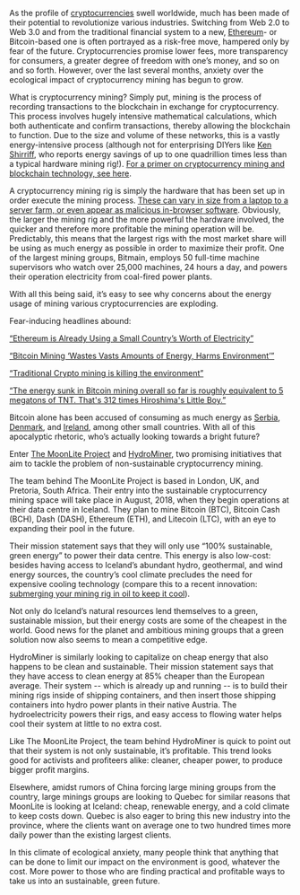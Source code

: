As the profile of [cryptocurrencies][crypto] swell worldwide, much has been made of their potential to revolutionize various industries. Switching from Web 2.0 to Web 3.0 and from the traditional financial system to a new, [Ethereum][ethereum]- or Bitcoin-based one is often portrayed as a risk-free move, hampered only by fear of the future. Cryptocurrencies promise lower fees, more transparency for consumers, a greater degree of freedom with one’s money, and so on and so forth. However, over the last several months, anxiety over the ecological impact of cryptocurrency mining has begun to grow.

What is cryptocurrency mining? Simply put, mining is the process of recording transactions to the blockchain in exchange for cryptocurrency. This process involves hugely intensive mathematical calculations, which both authenticate and confirm transactions, thereby allowing the blockchain to function. Due to the size and volume of these networks, this is a vastly energy-intensive process (although not for enterprising DIYers like [Ken Shirriff][shirriff], who reports energy savings of up to one quadrillion times less than a typical hardware mining rig!). [For a primer on cryptocurrency mining and blockchain technology, see here][mining].

A cryptocurrency mining rig is simply the hardware that has been set up in order execute the mining process. [These can vary in size from a laptop to a server farm, or even appear as malicious in-browser software][software]. Obviously, the larger the mining rig and the more powerful the hardware involved, the quicker and therefore more profitable the mining operation will be. Predictably, this means that the largest rigs with the most market share will be using as much energy as possible in order to maximize their profit. One of the largest mining groups, Bitmain, employs 50 full-time machine supervisors who watch over 25,000 machines, 24 hours a day, and powers their operation electricity from coal-fired power plants. 

With all this being said, it’s easy to see why concerns about the energy usage of mining various cryptocurrencies are exploding.

Fear-inducing headlines abound:

[“Ethereum is Already Using a Small Country’s Worth of Electricity”][small] 

[“Bitcoin Mining ‘Wastes Vasts Amounts of Energy, Harms Environment’”][waste]
		
[“Traditional Crypto mining is killing the environment”][traditional] 
	
[“The energy sunk in Bitcoin mining overall so far is roughly equivalent to 5 megatons of TNT. That's 312 times Hiroshima's Little Boy.”][boy] 

Bitcoin alone has been accused of consuming as much energy as [Serbia][serbia], [Denmark][denmark], and [Ireland][ireland], among other small countries. With all of this apocalyptic rhetoric, who’s actually looking towards a bright future?

Enter [The MoonLite Project][moonlite] and [HydroMiner][hydrominer], two promising initiatives that aim to tackle the problem of non-sustainable cryptocurrency mining.

The team behind The MoonLite Project is based in London, UK, and Pretoria, South Africa. Their entry into the sustainable cryptocurrency mining space will take place in August, 2018, when they begin operations at their data centre in Iceland. They plan to mine Bitcoin (BTC), Bitcoin Cash (BCH), Dash (DASH), Ethereum (ETH), and Litecoin (LTC), with an eye to expanding their pool in the future.

Their mission statement says that they will only use “100% sustainable, green energy” to power their data centre. This energy is also low-cost: besides having access to Iceland’s abundant hydro, geothermal, and wind energy sources, the country’s cool climate precludes the need for expensive cooling technology (compare this to a recent innovation: [submerging your mining rig in oil to keep it cool][oil]). 

 Not only do Iceland’s natural resources lend themselves to a green, sustainable mission, but their energy costs are some of the cheapest in the world. Good news for the planet and ambitious mining groups that a green solution now also seems to mean a competitive edge.

HydroMiner is similarly looking to capitalize on cheap energy that also happens to be clean and sustainable. Their mission statement says that they have access to clean energy at 85% cheaper than the European average. Their system -- which is already up and running -- is to build their mining rigs inside of shipping containers, and then insert those shipping containers into hydro power plants in their native Austria. The hydroelectricity powers their rigs, and easy access to flowing water helps cool their system at little to no extra cost.

Like The MoonLite Project, the team behind HydroMiner is quick to point out that their system is not only sustainable, it’s profitable. This trend looks good for activists and profiteers alike: cleaner, cheaper power, to produce bigger profit margins. 

Elsewhere, amidst rumors of China forcing large mining groups from the country, large minings groups are looking to Quebec for similar reasons that MoonLite is looking at Iceland: cheap, renewable energy, and a cold climate to keep costs down. Quebec is also eager to bring this new industry into the province, where the clients want on average one to two hundred times more daily power than the existing largest clients. 

In this climate of ecological anxiety, many people think that anything that can be done to limit our impact on the environment is good, whatever the cost. More power to those who are finding practical and profitable ways to take us into an sustainable, green future.

[crypto]:https://bitfalls.com/2017/08/20/cryptocurrency/
[ethereum]: https://bitfalls.com/2017/09/19/what-ethereum-compare-to-bitcoin/
[shirriff]: http://www.righto.com/2014/09/mining-bitcoin-with-pencil-and-paper.html
[mining]: https://bitfalls.com/2017/08/20/blockchain-explained-blockchain-works/
[software]: https://www.symantec.com/blogs/threat-intelligence/browser-mining-cryptocurrency
[small]: https://motherboard.vice.com/en_us/article/d3zn9a/ethereum-mining-transaction-electricity-consumption-bitcoin 
[waste]: https://cointelegraph.com/news/bitcoin-mining-wastes-vast-amounts-of-energy-harms-environment 
[traditional]: https://medium.com/@envion/traditional-crypto-mining-is-killing-the-environment-55e53351162b 
[boy]: https://twitter.com/khannib/status/960269442830733312 
[serbia]: https://www.inverse.com/article/39138-bitcoin-energy-consumption
[denmark]: https://arstechnica.com/tech-policy/2017/12/bitcoins-insane-energy-consumption-explained/
[ireland]: https://www.greentechmedia.com/articles/read/bitcoin-uses-more-energy-than-ireland#gs.gBHaIIM
[moonlite]: https://www.moonlite.io/
[hydrominer]: http://www.hydrominer.org/ 
[oil]: https://www.digitaltrends.com/cool-tech/bitcoin-rig-submerged-in-oil/
